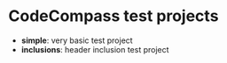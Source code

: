 # CodeCompass test projects
 * **simple**: very basic test project
 * **inclusions**: header inclusion test project

